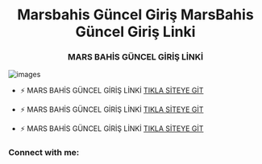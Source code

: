 <h1 align="center">Marsbahis Güncel Giriş MarsBahis Güncel Giriş Linki</h1>
<h3 align="center">MARS BAHİS GÜNCEL GİRİŞ LİNKİ</h3>

![images](https://github.com/user-attachments/assets/31b27f1a-c1a4-4baf-8673-58c17d351055)

- ⚡ MARS BAHİS GÜNCEL GİRİŞ LİNKİ [TIKLA SİTEYE GİT](https://bfair.site/arl10)

- ⚡ MARS BAHİS GÜNCEL GİRİŞ LİNKİ [TIKLA SİTEYE GİT](https://bfair.site/arl10)

- ⚡ MARS BAHİS GÜNCEL GİRİŞ LİNKİ [TIKLA SİTEYE GİT](https://bfair.site/arl10)

<h3 align="left">Connect with me:</h3>
<p align="left">
</p>

